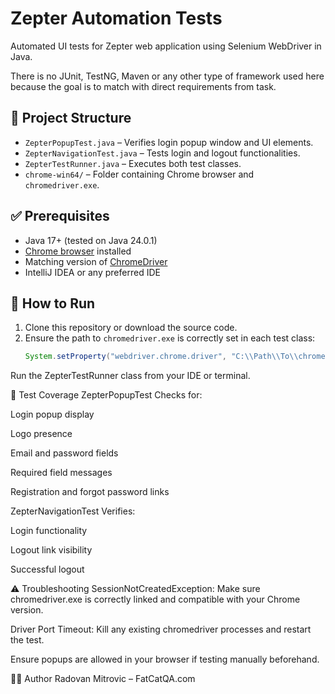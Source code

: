 
# Zepter Automation Tests

Automated UI tests for Zepter web application using Selenium WebDriver in Java.

There is no JUnit, TestNG, Maven or any other type of framework used here because the goal is to match with direct requirements from task.

## 📁 Project Structure

- `ZepterPopupTest.java` – Verifies login popup window and UI elements.
- `ZepterNavigationTest.java` – Tests login and logout functionalities.
- `ZepterTestRunner.java` – Executes both test classes.
- `chrome-win64/` – Folder containing Chrome browser and `chromedriver.exe`.

## ✅ Prerequisites

- Java 17+ (tested on Java 24.0.1)
- [Chrome browser](https://www.google.com/chrome/) installed
- Matching version of [ChromeDriver](https://chromedriver.chromium.org/downloads)
- IntelliJ IDEA or any preferred IDE

## 🚀 How to Run

1. Clone this repository or download the source code.
2. Ensure the path to `chromedriver.exe` is correctly set in each test class:
   ```java
   System.setProperty("webdriver.chrome.driver", "C:\\Path\\To\\chromedriver.exe");

Run the ZepterTestRunner class from your IDE or terminal.

🧪 Test Coverage
ZepterPopupTest
Checks for:

Login popup display

Logo presence

Email and password fields

Required field messages

Registration and forgot password links

ZepterNavigationTest
Verifies:

Login functionality

Logout link visibility

Successful logout

⚠️ Troubleshooting
SessionNotCreatedException: Make sure chromedriver.exe is correctly linked and compatible with your Chrome version.

Driver Port Timeout: Kill any existing chromedriver processes and restart the test.

Ensure popups are allowed in your browser if testing manually beforehand.

👨‍💻 Author
Radovan Mitrovic – FatCatQA.com

